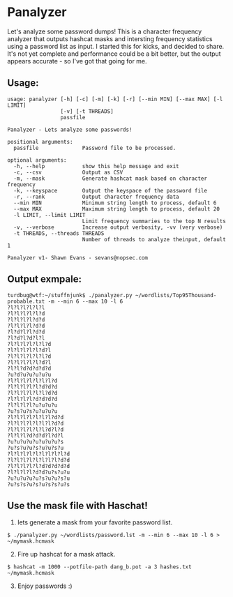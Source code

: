 # Panalyzer

Let's analyze some password dumps! This is a character frequency analyzer that outputs hashcat masks and intersting frequency statistics using a password list as input. I started this for kicks, and decided to share. It's not yet complete and performance could be a bit better, but the output appears accurate - so I've got that going for me. 

## Usage:

```
usage: panalyzer [-h] [-c] [-m] [-k] [-r] [--min MIN] [--max MAX] [-l LIMIT]
                 [-v] [-t THREADS]
                 passfile

Panalyzer - Lets analyze some passwords!

positional arguments:
  passfile              Password file to be processed.

optional arguments:
  -h, --help            show this help message and exit
  -c, --csv             Output as CSV
  -m, --mask            Generate hashcat mask based on character frequency
  -k, --keyspace        Output the keyspace of the password file
  -r, --rank            Output character frequency data
  --min MIN             Minimum string length to process, default 6
  --max MAX             Maximum string length to process, default 20
  -l LIMIT, --limit LIMIT
                        Limit frequency summaries to the top N results
  -v, --verbose         Increase output verbosity, -vv (very verbose)
  -t THREADS, --threads THREADS
                        Number of threads to analyze theinput, default 1

Panalyzer v1- Shawn Evans - sevans@nopsec.com

```

## Output exmpale:
```
turdbug@wtf:~/stuffnjunk$ ./panalyzer.py ~/wordlists/Top95Thousand-probable.txt -m --min 6 --max 10 -l 6
?l?l?l?l?l?l
?l?l?l?l?l?d
?l?l?l?l?d?d
?l?l?l?l?d?d
?l?d?l?l?d?d
?l?d?l?d?l?l
?l?l?l?l?l?l?d
?l?l?l?l?l?d?l
?l?l?l?l?l?l?d
?l?l?l?l?l?d?l
?l?l?d?d?d?d?d
?u?d?u?u?u?u?u
?l?l?l?l?l?l?l?d
?l?l?l?l?l?d?d?d
?l?l?l?l?l?l?d?d
?l?l?l?l?d?d?d?d
?l?l?l?l?u?u?u?u
?u?s?u?s?u?u?u?u
?l?l?l?l?l?l?l?d?d
?l?l?l?l?l?l?l?d?d
?l?l?l?l?l?l?d?l?d
?l?l?l?d?d?d?l?d?l
?u?u?u?u?u?u?u?u?s
?u?s?u?u?s?u?u?s?u
?l?l?l?l?l?l?l?l?l?d
?l?l?l?l?l?l?l?l?d?d
?l?l?l?l?l?d?d?d?d?d
?l?l?l?l?d?d?u?s?u?u
?u?u?u?u?u?s?u?u?s?u
?u?s?s?u?s?u?s?s?u?s

```

## Use the mask file with Haschat!

1. lets generate a mask from your favorite password list.

```
$ ./panalyzer.py ~/wordlists/password.lst -m --min 6 --max 10 -l 6 > ~/mymask.hcmask

```

2. Fire up hashcat for a mask attack.
```
$ hashcat -m 1000 --potfile-path dang_b.pot -a 3 hashes.txt ~/mymask.hcmask
```

3. Enjoy passwords :) 
